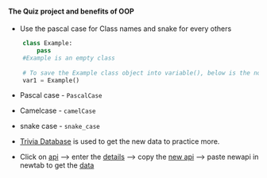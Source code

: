 #### The Quiz project and benefits of OOP
- Use the pascal case for Class names and snake for every others
```python
    class Example:
        pass
    #Example is an empty class
    
    # To save the Example class object into variable(), below is the notation
    var1 = Example()
```
- Pascal case - ```PascalCase```
- Camelcase - ```camelCase```
- snake case - ```snake_case```

- [Trivia Database](https://opentdb.com/) is used to get the new data to practice more. 
- Click on [api](images/api_selection.png.png) --> enter the [details](images/genereate_new_data_api.png) --> copy the [new api](images/new_api.png) --> paste newapi in newtab to get the [data](images/sample_data.png)


